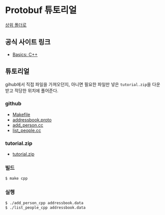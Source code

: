 # Protobuf 튜토리얼

[상위 폴더로](../index.md)

## 공식 사이트 링크
- [Basics: C++](https://developers.google.com/protocol-buffers/docs/cpptutorial?hl=ko)

## 튜토리얼
gihub에서 직접 파일을 가져오던지, 아니면 필요한 파일만 넣은 `tutorial.zip`을 다운받고 적당한 위치에 풀어준다.
### github
- [Makefile](https://github.com/protocolbuffers/protobuf/blob/master/examples/Makefile)
- [addressbook.proto](https://github.com/protocolbuffers/protobuf/blob/master/examples/addressbook.proto)
- [add_person.cc](https://github.com/protocolbuffers/protobuf/blob/master/examples/add_person.cc)
- [list_people.cc](https://github.com/protocolbuffers/protobuf/blob/master/examples/list_people.cc)

### tutorial.zip
- [tutorial.zip](tutorial.zip)

### 빌드
```bash
$ make cpp
```

### 실행
```bash
$ ./add_person_cpp addressbook.data
$ ./list_people_cpp addressbook.data
```

